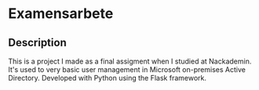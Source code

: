 # Examensarbete

## Description

This is a project I made as a final assigment when I studied at Nackademin. It's used to very basic user management in Microsoft on-premises Active Directory. Developed with Python using the Flask framework.

